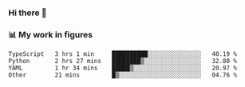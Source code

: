 ### Hi there 👋

### 📊 My work in figures

<!--START_SECTION:waka-->

```text
TypeScript   3 hrs 1 min     ██████████░░░░░░░░░░░░░░░   40.19 %
Python       2 hrs 27 mins   ████████▒░░░░░░░░░░░░░░░░   32.80 %
YAML         1 hr 34 mins    █████▒░░░░░░░░░░░░░░░░░░░   20.97 %
Other        21 mins         █▒░░░░░░░░░░░░░░░░░░░░░░░   04.76 %
```

<!--END_SECTION:waka-->
